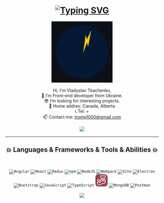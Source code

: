 <h1 align="center"> 
<a href="[https://git.io/typing-svg](https://github.com/tromp86?tab=repositories)"><img src="https://readme-typing-svg.demolab.com?font=Fira+Code&weight=900&pause=1000&duration=5000&center=true&vCenter=true&multiline=false&repeat=false&width=400&height=50&lines=Hi!+Nice+to+meet+you!" alt="Typing SVG"/></a>
</h1>
<p align="center">
  <img width="auto" height="200" src="https://github.com/tromp86/tromp86/blob/main/T2.gif">
</p>
<p align="center">
    Hi, I'm Vladyslav Tkachenko,
  <br>
    🌱 I’m Front-end developer from Ukraine.
  <br>
    😎 I’m looking for interesting projects.
  <br>
    🏡 Home addres: Canada, Alberta
  <br>
    📞 Tel: +
  <br>
    📫 Contact me: <a id ="emailToMe" href="mailto: tromp1000@gmail.com">tromp1000@gmail.com</a>
  <br>
  <br>
  <img src="https://komarev.com/ghpvc/?username=semklim&style=for-the-badge&label=PROFILE+VIEWS">
</p>
<hr>
<h2 align="center">💥 Languages & Frameworks & Tools & Abilities 💥</h2>
<br>
<p align="center">
  <code><img title="Angular" height="40" src="https://upload.wikimedia.org/wikipedia/commons/thumb/c/cf/Angular_full_color_logo.svg/768px-Angular_full_color_logo.svg.png"></code>
  <code><img title="React" height="40" src="https://upload.wikimedia.org/wikipedia/commons/a/a7/React-icon.svg"></code>
  <code><img title="Redux" height="40" src="https://raw.githubusercontent.com/reduxjs/redux/master/logo/logo.png"></code>
  <code><img title="npm" height="45" src="https://www.svgrepo.com/show/452077/npm.svg"></code>
  <code><img title="NodeJS" height="40" src="https://upload.wikimedia.org/wikipedia/commons/d/d9/Node.js_logo.svg"></code>
  <code><img title="Webpack" height="40" src="https://www.svgrepo.com/show/354552/webpack.svg"></code>
  <code><img title="Vite" height="40" src="https://www.svgrepo.com/show/374167/vite.svg"></code>
  <code><img title="Electron" height="40" src="https://www.svgrepo.com/show/353689/electron.svg"></code>
  <code><img title="Bootstrap" height="40" src="https://www.svgrepo.com/show/303293/bootstrap-4-logo.svg"></code>
  <code><img title="JavaScript" height="40" src="https://www.svgrepo.com/show/349419/javascript.svg"></code>
  <code><img title="TypeScript" height="40" src="https://upload.wikimedia.org/wikipedia/commons/4/4c/Typescript_logo_2020.svg"></code>
  <code><img title="Jest" height="40" src="https://raw.githubusercontent.com/jpb06/jpb06/master/icons/Jest.svg"></code>
  <code><img title="MongoDB" height="40" src="https://code4developers.com/wp-content/uploads/2019/10/MongoDBicon.png"></code>
  <code><img title="Postman" height="40" src="https://www.vectorlogo.zone/logos/getpostman/getpostman-icon.svg"></code>
</code>
</p>

<div align=center>
    <a href="https://github.com/anuraghazra/github-readme-stats">
      <img width=350 align="center" src="https://github-readme-stats.vercel.app/api/top-langs/?username=semklim&title_color=61dafb&text_color=ffffff&icon_color=61dafb&bg_color=20232a&langs_count=12&layout=compact&border_color=61dafb&hide_border=true" />
    </a>
  </div>
  <br>
  <br>
